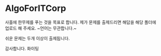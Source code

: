 # AlgoForITCorp

사흘에 한무제를 푸는 것을 목표로 합니다. 
제가 문제를 출제드리면 해답을 해당 폴더에 업로드 해 주세요. 
~언어는 무관합니다.~

쉬운 문제는 두개 이상이 출제됩니다. 

감사합니다. 
화이팅
